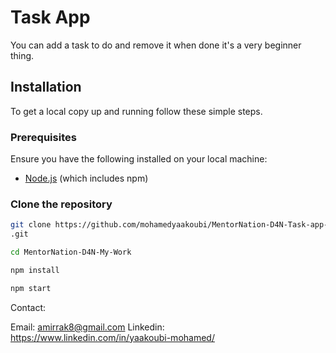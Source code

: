 # Task App

You can add a task to do and remove it when done it's a very beginner thing.

## Installation

To get a local copy up and running follow these simple steps.

### Prerequisites

Ensure you have the following installed on your local machine:

- [Node.js](https://nodejs.org/en/download/) (which includes npm)

### Clone the repository

```sh
git clone https://github.com/mohamedyaakoubi/MentorNation-D4N-Task-app-react
.git
```
```sh
cd MentorNation-D4N-My-Work
```
```sh
npm install
```
```sh
npm start
```
Contact:

Email: amirrak8@gmail.com
Linkedin: https://www.linkedin.com/in/yaakoubi-mohamed/

